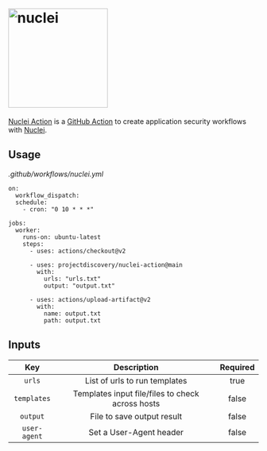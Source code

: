 <h1 align="left">
  <img src="https://github.com/projectdiscovery/nuclei/blob/master/static/nuclei-logo.png" alt="nuclei" width="200px"></a>
  <br>
</h1>

[Nuclei Action](https://github.com/projectdiscovery/nuclei-action) is a [GitHub Action](https://github.com/features/actions) to create application security workflows with [Nuclei](https://github.com/projectdiscovery/nuclei).

Usage
-----

*.github/workflows/nuclei.yml*
```
on:
  workflow_dispatch:
  schedule:
    - cron: "0 10 * * *"

jobs:
  worker:
    runs-on: ubuntu-latest
    steps:      
      - uses: actions/checkout@v2      

      - uses: projectdiscovery/nuclei-action@main
        with:
          urls: "urls.txt"
          output: "output.txt"

      - uses: actions/upload-artifact@v2
        with:
          name: output.txt
          path: output.txt
```

Inputs
------

| Key  | Description | Required |
| :---:     |     :---:   |    :---:   |
| `urls`  | List of urls to run templates | true
| `templates`  | Templates input file/files to check across hosts | false
| `output`  | File to save output result | false
| `user-agent`  | Set a User-Agent header | false